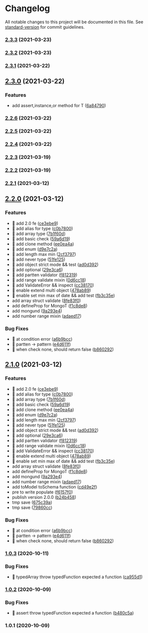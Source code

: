 # Changelog

All notable changes to this project will be documented in this file. See [standard-version](https://github.com/conventional-changelog/standard-version) for commit guidelines.

### [2.3.3](https://github.com/aim-leo/tegund/compare/v2.3.2...v2.3.3) (2021-03-23)

### [2.3.2](https://github.com/aim-leo/tegund/compare/v2.3.1...v2.3.2) (2021-03-23)

### [2.3.1](https://github.com/aim-leo/tegund/compare/v2.3.0...v2.3.1) (2021-03-22)

## [2.3.0](https://github.com/aim-leo/tegund/compare/v2.2.6...v2.3.0) (2021-03-22)


### Features

* add assert,instance,or method for T ([6a84790](https://github.com/aim-leo/tegund/commit/6a84790cf713050abdb69e1d17967da750b98a5a))

### [2.2.6](https://github.com/aim-leo/tegund/compare/v2.2.5...v2.2.6) (2021-03-22)

### [2.2.5](https://github.com/aim-leo/tegund/compare/v2.2.4...v2.2.5) (2021-03-22)

### [2.2.4](https://github.com/aim-leo/tegund/compare/v2.2.3...v2.2.4) (2021-03-22)

### [2.2.3](https://github.com/aim-leo/tegund/compare/v2.2.2...v2.2.3) (2021-03-19)

### [2.2.2](https://github.com/aim-leo/tegund/compare/v2.2.1...v2.2.2) (2021-03-19)

### [2.2.1](https://github.com/aim-leo/tegund/compare/v2.2.0...v2.2.1) (2021-03-12)

## [2.2.0](https://github.com/aim-leo/tegund/compare/v1.0.3...v2.2.0) (2021-03-12)


### Features

* 🎸 add 2.0 fe ([ce3ebe9](https://github.com/aim-leo/tegund/commit/ce3ebe98ae4d721f6995225e41eb66723551b20b))
* 🎸 add alias for type ([c0b7800](https://github.com/aim-leo/tegund/commit/c0b780083ca20cceb7f864d9b2a11da4d99e6829))
* 🎸 add array type ([7b1f60d](https://github.com/aim-leo/tegund/commit/7b1f60d7ee94d6934ef70ed2715a9e9aeef9eb4e))
* 🎸 add basic check ([59a6d19](https://github.com/aim-leo/tegund/commit/59a6d191d684f1a5ce4444a0edde4cda7fd3f760))
* 🎸 add clone method ([ee0ea4a](https://github.com/aim-leo/tegund/commit/ee0ea4a709bc4a10859a7f849ad5d13b0656eb1e))
* 🎸 add enum ([d9e7c2a](https://github.com/aim-leo/tegund/commit/d9e7c2a0978064af9862a25d35b626e1d7bfae68))
* 🎸 add length max min ([2cf3797](https://github.com/aim-leo/tegund/commit/2cf3797fc03d9857667894eef829c2403509cb84))
* 🎸 add never type ([51fe125](https://github.com/aim-leo/tegund/commit/51fe1255d5979ee0c1a114cd1e6ff06628b1557b))
* 🎸 add object strict mode && test ([ad0d392](https://github.com/aim-leo/tegund/commit/ad0d392f7b70a4d42e9a45d4ed9c68141314112a))
* 🎸 add optional ([29e3ca6](https://github.com/aim-leo/tegund/commit/29e3ca63a632a2388debb04f3bb232f6cbfe3a36))
* 🎸 add partten validator ([f812319](https://github.com/aim-leo/tegund/commit/f8123199c673672889f9863e8311c303cab200e1))
* 🎸 add range validate mixin ([0d6cc18](https://github.com/aim-leo/tegund/commit/0d6cc184216fb90ce090d2d39a349f9a9b3c6500))
* 🎸 add ValidateError && inspect ([cc38170](https://github.com/aim-leo/tegund/commit/cc381700fd5cf12e1172fb6fa83d77f12af3523a))
* 🎸 enable extend multi object ([478ab89](https://github.com/aim-leo/tegund/commit/478ab89e9a64fbf842444ed49a9a5a09fdb88ba3))
* 🎸 enable set min max of date && add test ([fb3c35e](https://github.com/aim-leo/tegund/commit/fb3c35edc01a14815f5ac35e0aae231ef45aa3dd))
* add array struct validate ([8fe83f0](https://github.com/aim-leo/tegund/commit/8fe83f0136184b91b936a997281ae877ca85ffb2))
* add defineProp for MongoT ([f1c8de8](https://github.com/aim-leo/tegund/commit/f1c8de84f76c85108c86cbabecfd41f3883d1e87))
* add mongund ([9a293e4](https://github.com/aim-leo/tegund/commit/9a293e4d2dfcc7180c8261cc350539596ab63939))
* add number range mixin ([adaed17](https://github.com/aim-leo/tegund/commit/adaed17e82c6ab2189a0f2c02476cc76599d9fe9))


### Bug Fixes

* 🐛 at condition error ([a6b9bcc](https://github.com/aim-leo/tegund/commit/a6b9bcc7e8d5abab5acbdade2879383dbe1f937c))
* 🐛 partten -> pattern ([e4d611f](https://github.com/aim-leo/tegund/commit/e4d611fa53b572be505057bd91cef71a035fbc40))
* 🐛 when check none, should return false ([b860292](https://github.com/aim-leo/tegund/commit/b86029208bd8e4f6c20f1783f2d90bc72b5d3b4f))

## [2.1.0](https://github.com/aim-leo/tegund/compare/v1.0.3...v2.1.0) (2021-03-12)


### Features

* 🎸 add 2.0 fe ([ce3ebe9](https://github.com/aim-leo/tegund/commit/ce3ebe98ae4d721f6995225e41eb66723551b20b))
* 🎸 add alias for type ([c0b7800](https://github.com/aim-leo/tegund/commit/c0b780083ca20cceb7f864d9b2a11da4d99e6829))
* 🎸 add array type ([7b1f60d](https://github.com/aim-leo/tegund/commit/7b1f60d7ee94d6934ef70ed2715a9e9aeef9eb4e))
* 🎸 add basic check ([59a6d19](https://github.com/aim-leo/tegund/commit/59a6d191d684f1a5ce4444a0edde4cda7fd3f760))
* 🎸 add clone method ([ee0ea4a](https://github.com/aim-leo/tegund/commit/ee0ea4a709bc4a10859a7f849ad5d13b0656eb1e))
* 🎸 add enum ([d9e7c2a](https://github.com/aim-leo/tegund/commit/d9e7c2a0978064af9862a25d35b626e1d7bfae68))
* 🎸 add length max min ([2cf3797](https://github.com/aim-leo/tegund/commit/2cf3797fc03d9857667894eef829c2403509cb84))
* 🎸 add never type ([51fe125](https://github.com/aim-leo/tegund/commit/51fe1255d5979ee0c1a114cd1e6ff06628b1557b))
* 🎸 add object strict mode && test ([ad0d392](https://github.com/aim-leo/tegund/commit/ad0d392f7b70a4d42e9a45d4ed9c68141314112a))
* 🎸 add optional ([29e3ca6](https://github.com/aim-leo/tegund/commit/29e3ca63a632a2388debb04f3bb232f6cbfe3a36))
* 🎸 add partten validator ([f812319](https://github.com/aim-leo/tegund/commit/f8123199c673672889f9863e8311c303cab200e1))
* 🎸 add range validate mixin ([0d6cc18](https://github.com/aim-leo/tegund/commit/0d6cc184216fb90ce090d2d39a349f9a9b3c6500))
* 🎸 add ValidateError && inspect ([cc38170](https://github.com/aim-leo/tegund/commit/cc381700fd5cf12e1172fb6fa83d77f12af3523a))
* 🎸 enable extend multi object ([478ab89](https://github.com/aim-leo/tegund/commit/478ab89e9a64fbf842444ed49a9a5a09fdb88ba3))
* 🎸 enable set min max of date && add test ([fb3c35e](https://github.com/aim-leo/tegund/commit/fb3c35edc01a14815f5ac35e0aae231ef45aa3dd))
* add array struct validate ([8fe83f0](https://github.com/aim-leo/tegund/commit/8fe83f0136184b91b936a997281ae877ca85ffb2))
* add defineProp for MongoT ([f1c8de8](https://github.com/aim-leo/tegund/commit/f1c8de84f76c85108c86cbabecfd41f3883d1e87))
* add mongund ([9a293e4](https://github.com/aim-leo/tegund/commit/9a293e4d2dfcc7180c8261cc350539596ab63939))
* add number range mixin ([adaed17](https://github.com/aim-leo/tegund/commit/adaed17e82c6ab2189a0f2c02476cc76599d9fe9))
* add toModel toSchema function ([cd49e2f](https://github.com/aim-leo/tegund/commit/cd49e2fda61c51a4873e5ea7f91a96e38bdb67c8))
* pre to write populate ([f6157f0](https://github.com/aim-leo/tegund/commit/f6157f08fa0f5523de37dffc9a3e9cf3f6764849))
* publish version 2.0.0 ([b24b458](https://github.com/aim-leo/tegund/commit/b24b458753db05572523efd0ea0d687454342331))
* tmp save ([675c39a](https://github.com/aim-leo/tegund/commit/675c39a3ab31d408401df616f24f96599e1b34bd))
* tmp save ([79860cc](https://github.com/aim-leo/tegund/commit/79860cc432b4c8c63d8253519efc1f67c19143ec))


### Bug Fixes

* 🐛 at condition error ([a6b9bcc](https://github.com/aim-leo/tegund/commit/a6b9bcc7e8d5abab5acbdade2879383dbe1f937c))
* 🐛 partten -> pattern ([e4d611f](https://github.com/aim-leo/tegund/commit/e4d611fa53b572be505057bd91cef71a035fbc40))
* 🐛 when check none, should return false ([b860292](https://github.com/aim-leo/tegund/commit/b86029208bd8e4f6c20f1783f2d90bc72b5d3b4f))

### [1.0.3](https://github.com/aim-leo/tegund/compare/v1.0.2...v1.0.3) (2020-10-11)


### Bug Fixes

* 🐛 typedArray throw typedFunction expected a function ([ca955d1](https://github.com/aim-leo/tegund/commit/ca955d101bb96eeb9af1fda4a211094d710c51f4))

### [1.0.2](https://github.com/aim-leo/tegund/compare/v1.0.1...v1.0.2) (2020-10-09)


### Bug Fixes

* 🐛 assert throw typedFunction expected a function ([b480c5a](https://github.com/aim-leo/tegund/commit/b480c5a5ac4944ea8dd8a9df9dcc19d262ad17c5))

### 1.0.1 (2020-10-09)
